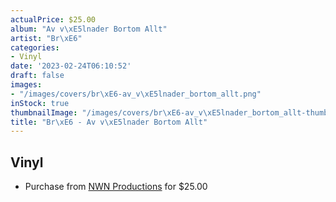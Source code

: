 ```yaml
---
actualPrice: $25.00
album: "Av v\xE5lnader Bortom Allt"
artist: "Br\xE6"
categories:
- Vinyl
date: '2023-02-24T06:10:52'
draft: false
images:
- "/images/covers/br\xE6-av_v\xE5lnader_bortom_allt.png"
inStock: true
thumbnailImage: "/images/covers/br\xE6-av_v\xE5lnader_bortom_allt-thumb.png"
title: "Br\xE6 - Av v\xE5lnader Bortom Allt"
---
```


## Vinyl
* Purchase from [NWN Productions](http://shop.nwnprod.com/index.php?route=product/product&path=75&product_id=31620&sort=pd.name&order=ASC) for $25.00
